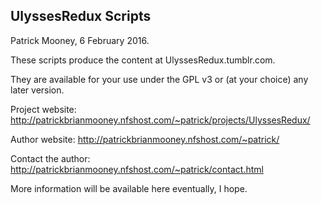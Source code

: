 UlyssesRedux Scripts
--------------------
Patrick Mooney, 6 February 2016.



These scripts produce the content at UlyssesRedux.tumblr.com. 

They are available for your use under the GPL v3 or (at your choice) any later version.

Project website: http://patrickbrianmooney.nfshost.com/~patrick/projects/UlyssesRedux/

Author website: http://patrickbrianmooney.nfshost.com/~patrick/

Contact the author: http://patrickbrianmooney.nfshost.com/~patrick/contact.html

More information will be available here eventually, I hope.
